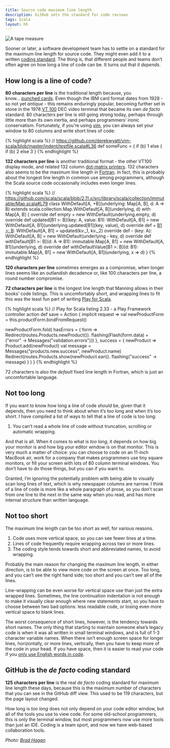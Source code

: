 ```yaml
---
title: Source code maximum line length
description: GitHub sets the standard for code reviews
tags: Scala
layout: hh
---
```


![A tape measure](tape-measure.jpg)

Sooner or later, a software development team has to settle on a standard for the maximum line length for source code. They might even add it to a written [coding standard](missing-from-scala-style-guide). The thing is, that different people and teams don’t often agree on how long a line of code can be. It turns out that _it depends_.

## How long is a line of code?

**80 characters per line** is the traditional length because, you know… [punched cards](http://en.wikipedia.org/wiki/Punched_card#IBM_80-column_punched_card_formats_and_character_codes). Even though the IBM card format dates from 1928 - so not yet _antique_ - this remains enduringly popular, becoming further set in stone in the 1978 [VT 100](http://en.wikipedia.org/wiki/VT100) DEC video terminal that became its own _de facto_ standard. 80 characters per line is still going strong today, perhaps through little more than its own inertia, and perhaps programmers’ ironic conservatism. Fortunately, if you’re using [vim](http://en.wikipedia.org/wiki/Vim_(text_editor)), you can always set your window to 80 columns and write short lines of code:

{% highlight scala %}
  // https://github.com/derekwyatt/vim-scala/blob/master/indent/testfile.scala#L36
  def someFunc = {
    if (b) 1
    else {
      if (b) 2
      else
        3
    }
{% endhighlight %}

**132 characters per line** is another traditional format - the other VT100 display mode, and related 132 column [dot-matrix printers](http://en.wikipedia.org/wiki/Dot_matrix_printing). 132 characters also seems to be the maximum line length in [Fortran](http://en.wikipedia.org/wiki/Fortran). In fact, this is probably about the longest line length in common use among programmers, although the Scala source code occasionally includes even longer lines.

{% highlight scala %}
  // https://github.com/scala/scala/blob/2.11.x/src/library/scala/collection/immutable/Map.scala#L79
  class WithDefault[A, +B](underlying: Map[A, B], d: A => B) extends scala.collection.Map.WithDefault[A, B](underlying, d) with Map[A, B] {
    override def empty = new WithDefault(underlying.empty, d)
    override def updated[B1 >: B](key: A, value: B1): WithDefault[A, B1] = new WithDefault[A, B1](underlying.updated[B1](key, value), d)
    override def + [B1 >: B](kv: (A, B1)): WithDefault[A, B1] = updated(kv._1, kv._2)
    override def - (key: A): WithDefault[A, B] = new WithDefault(underlying - key, d)
    override def withDefault[B1 >: B](d: A => B1): immutable.Map[A, B1] = new WithDefault[A, B1](underlying, d)
    override def withDefaultValue[B1 >: B](d: B1): immutable.Map[A, B1] = new WithDefault[A, B1](underlying, x => d)
  }
{% endhighlight %}

**120 characters per line** sometimes emerges as a compromise, when longer lines seems like an outlandish decadence or, like 100 characters per line, a round number compromise.

**72 characters per line** is the longest line length that Manning allows in their books’ code listings. This is uncomfortably short, and wrapping lines to fit this was the least fun part of writing [Play for Scala](http://bit.ly/playscala2p).

{% highlight scala %}
// Play for Scala listing 2.33 - a Play Framework controller action
def save = Action { implicit request =>
  val newProductForm = this.productForm.bindFromRequest()

  newProductForm.fold(
    hasErrors = { form =>
      Redirect(routes.Products.newProduct()).
        flashing(Flash(form.data) +       
        ("error" -> Messages("validation.errors")))
    },
    success = { newProduct =>
      Product.add(newProduct)
      val message = Messages("products.new.success", newProduct.name)
      Redirect(routes.Products.show(newProduct.ean)).
        flashing("success" -> message) 
    }
  )
}
{% endhighlight %}

72 characters is also the _default_ fixed line length in Fortran, which is just an uncomfortable language.


## Not too long

If you want to know how long a line of code _should_ be, given that it depends, then you need to think about when it’s too long and when it’s too short. I have compiled a list of ways to tell that a line of code is too long:

1. You can’t read a whole line of code without truncation, scrolling or automatic wrapping.

And that is all. When it comes to what is _too long_, it depends on how big your monitor is and how big your editor window is on that monitor. This is very much a matter of choice: you can choose to code on an 11-inch MacBook air, work for a company that makes programmers use tiny square monitors, or fill your screen with lots of 80 column terminal windows. You don’t have to do those things, but you can if you want to.

Granted, I’m ignoring the potentially problem with being able to visually scan long lines of text, which is why newspaper columns are narrow. I think of a line of code is more like a whole paragraph of prose, so you don’t scan from one line to the next in the same way when you read, and has more internal structure than written language.

## Not too short

The maximum line length can be too short as well, for various reasons.

1. Code uses more vertical space, so you can see fewer lines at a time.
2. Lines of code frequently require wrapping across two or more lines.
3. The coding style tends towards short and abbreviated names, to avoid wrapping.

Probably the main reason for changing the maximum line length, in either direction, is to be able to view more code on the screen at once. Too long, and you can’t see the right hand side; too short and you can’t see all of the lines.

Line-wrapping can be even worse for vertical space use than just the extra wrapped lines. Sometimes, the line continuation indentation is not enough to make it visually clear enough where new statements start, so you have to choose between two bad options: less readable code, or losing even more vertical space to blank lines.

The worst consequence of short lines, however, is the tendency towards short names. The only thing that starting to maintain someone else’s legacy code is when it was all written in small terminal windows, and is full of 1-3 character variable names. When there isn’t enough screen space for longer lines, horizontally, or more lines, vertically, then you have to keep more of the code in your head. If you have space, then it is easier to read your code if you [only use English words in code](use-english-in-code).


## GitHub is the _de facto_ coding standard

**125 characters per line** is the real _de facto_ coding standard for maximum line length these days, because this is the maximum number of characters that you can see in the GitHub diff view. This used to be 119 characters, but the page layout changed.

How long is _too long_ does not only depend on your code editor window, but all of the tools you use to view code. For some old-school programmers, this is only the terminal window, but most programmers now use more tools than just an IDE. Coding is a team sport, and now we have web-based collaboration tools.

_Photo: [Brad Hagan](https://www.flickr.com/photos/bradhoc/7343762168)_
